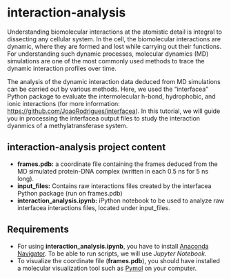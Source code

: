 # interaction-analysis

Understanding biomolecular interactions at the atomistic detail is integral to dissecting any cellular system. In the cell, the biomolecular interactions are dynamic, where they are formed and lost while carrying out their functions. For understanding such dynamic processes, molecular dynamics (MD) simulations are one of the most commonly used methods to trace the dynamic interaction profiles over time. 

The analysis of the dynamic interaction data deduced from MD simulations can be carried out by various methods. Here, we used the “interfacea” Python package to evaluate the intermolecular h-bond, hydrophobic, and ionic interactions (for more information: https://github.com/JoaoRodrigues/interfacea). In this tutorial, we will guide you in processing the interfacea output files to study the interaction dyanmics of a methylatransferase system.

## interaction-analysis project content

- **frames.pdb:** a coordinate file containing the frames deduced from the MD simulated protein-DNA complex (written in each 0.5 ns for 5 ns long).
- **input_files:** Contains raw interactions files created by the interfacea Python package (run on frames.pdb)
- **interaction_analysis.ipynb:** iPython notebook to be used to analyze raw interfacea interactions files, located under input_files.

## Requirements

- For using **interaction_analysis.ipynb**, you have to install [Anaconda Navigator](https://docs.anaconda.com/anaconda/install/). To be able to run scripts, we will use *Jupyter Notebook.*
- To visualize the coordinate file (**frames.pdb**), you should have installed a molecular visualization tool such as [Pymol](https://pymol.org/2/) on your computer. 

